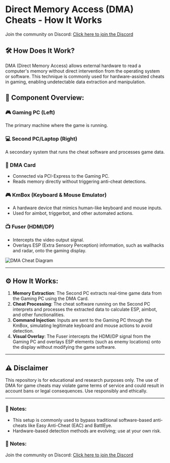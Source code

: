# Direct Memory Access (DMA) Cheats - How It Works

Join the community on Discord: [Click here to join the Discord](https://discord.gg/E6KT5Zp8)


## 🛠️ How Does It Work?
DMA (Direct Memory Access) allows external hardware to read a computer's memory without direct intervention from the operating system or software. This technique is commonly used for hardware-assisted cheats in gaming, enabling undetectable data extraction and manipulation.

## 🔧 Component Overview:

### 🎮 Gaming PC (Left)
The primary machine where the game is running.

### 💻 Second PC/Laptop (Right)
A secondary system that runs the cheat software and processes game data.

### 📡 DMA Card
- Connected via PCI-Express to the Gaming PC.
- Reads memory directly without triggering anti-cheat detections.

### 🎮 KmBox (Keyboard & Mouse Emulator)
- A hardware device that mimics human-like keyboard and mouse inputs.
- Used for aimbot, triggerbot, and other automated actions.

### 📺 Fuser (HDMI/DP)
- Intercepts the video output signal.
- Overlays ESP (Extra Sensory Perception) information, such as wallhacks and radar, onto the gaming display.

![DMA Cheat Diagram](https://static.wixstatic.com/media/d538b7_d51bd29f566d4df49da50de069500814~mv2.png/v1/fill/w_1874,h_938,al_c,q_90,usm_0.66_1.00_0.01,enc_avif,quality_auto/%D0%9A%D0%B0%D0%BA%20%D1%80%D0%B0%D0%B1%D0%BE%D1%82%D0%B0%D0%B5%D1%82%20%D0%B4%D0%BC%D0%B0%20%D1%87%D0%B8%D1%82%20v2.png?quality=lossless)

---

## ⚙️ How It Works:
1. **Memory Extraction**: The Second PC extracts real-time game data from the Gaming PC using the DMA Card.
2. **Cheat Processing**: The cheat software running on the Second PC interprets and processes the extracted data to calculate ESP, aimbot, and other functionalities.
3. **Command Injection**: Inputs are sent to the Gaming PC through the KmBox, simulating legitimate keyboard and mouse actions to avoid detection.
4. **Visual Overlay**: The Fuser intercepts the HDMI/DP signal from the Gaming PC and overlays ESP elements (such as enemy locations) onto the display without modifying the game software.

---

## ⚠️ Disclaimer
This repository is for educational and research purposes only. The use of DMA for game cheats may violate game terms of service and could result in account bans or legal consequences. Use responsibly and ethically.

---

### 📌 Notes:
- This setup is commonly used to bypass traditional software-based anti-cheats like Easy Anti-Cheat (EAC) and BattlEye.
- Hardware-based detection methods are evolving; use at your own risk.

### 📌 Notes:
Join the community on Discord: [Click here to join the Discord](https://discord.gg/E6KT5Zp8)

